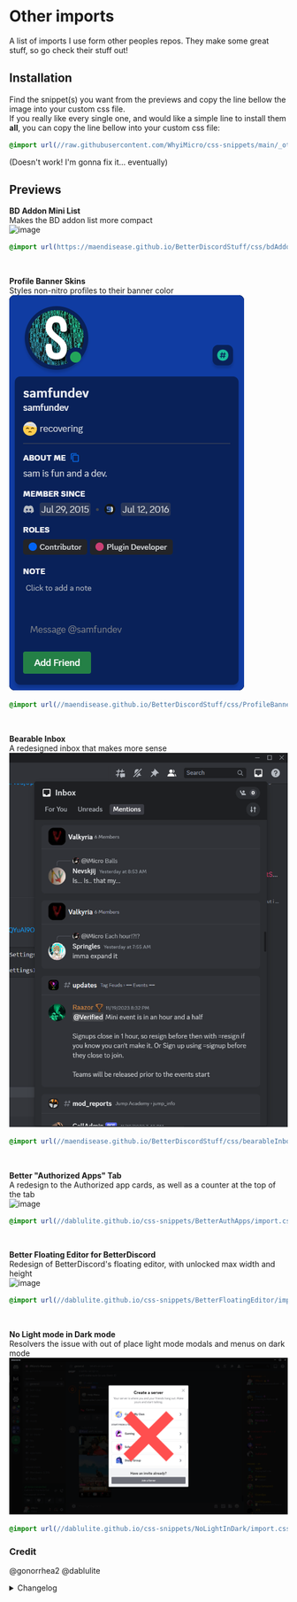 # Other imports
A list of imports I use form other peoples repos. They make some great stuff, so go check their stuff out!
## Installation
Find the snippet(s) you want from the previews and copy the line bellow the image into your custom css file. <br>
If you really like every single one, and would like a simple line to install them **all**, you can copy the line bellow into your custom css file:
```css
@import url(//raw.githubusercontent.com/WhyiMicro/css-snippets/main/_otherImports/import.css);
```
(Doesn't work! I'm gonna fix it...  eventually)
## Previews
**BD Addon Mini List** <br>
Makes the BD addon list more compact <br>
![image](https://camo.githubusercontent.com/6148b7b75f52c24a89eecd7cd8103255b5926d20fe76d6a30cdcc5497a56969f/68747470733a2f2f692e696d6775722e636f6d2f377177575968422e676966)
```css
@import url(https://maendisease.github.io/BetterDiscordStuff/css/bdAddonMini.css);
```
<br>

**Profile Banner Skins** <br>
Styles non-nitro profiles to their banner color <br>
![image](https://raw.githubusercontent.com/WhyiMicro/css-snippets/main/_previews/profileBannerSkins.png)
```css
@import url(//maendisease.github.io/BetterDiscordStuff/css/ProfileBannerSkins.css);
```
<br>

**Bearable Inbox** <br>
A redesigned inbox that makes more sense <br>
![image](https://raw.githubusercontent.com/WhyiMicro/css-snippets/main/_previews/bearableInbox.png)
```css
@import url(//maendisease.github.io/BetterDiscordStuff/css/bearableInbox.css);
```
<br>

**Better "Authorized Apps" Tab** <br>
A redesign to the Authorized app cards, as well as a counter at the top of the tab <br>
![image](https://user-images.githubusercontent.com/73998678/253537521-d403610f-70b2-46f1-a974-d712a5597d2c.png)
```css
@import url(//dablulite.github.io/css-snippets/BetterAuthApps/import.css);
```
<br>

**Better Floating Editor for BetterDiscord** <br>
Redesign of BetterDiscord's floating editor, with unlocked max width and height <br>
![image](https://user-images.githubusercontent.com/73998678/239349133-dab400e5-c2bf-423d-b6f4-3984c4eb1027.png)
```css
@import url(//dablulite.github.io/css-snippets/BetterFloatingEditor/import.css);
```
<br>

**No Light mode in Dark mode** <br>
Resolvers the issue with out of place light mode modals and menus on dark mode <br>
![image](https://raw.githubusercontent.com/WhyiMicro/css-snippets/main/_previews/NoLightInDark.png)
```css
@import url(//dablulite.github.io/css-snippets/NoLightInDark/import.css);
```

### Credit
@gonorrhea2
@dablulite
<details>
<summary>Changelog</summary>

## 1.0.0

- Created a seperate folder for imports from other peoples repos

</details>
